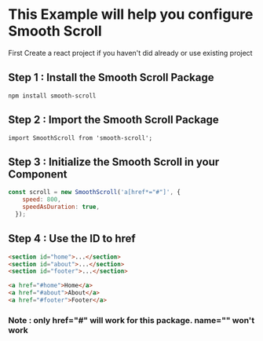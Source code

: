 # This Example will help you configure Smooth Scroll
First Create a react project if you haven't did already or use existing project

## Step 1 : Install the Smooth Scroll Package
`npm install smooth-scroll`

## Step 2 : Import the Smooth Scroll Package
`import SmoothScroll from 'smooth-scroll';`

## Step 3 : Initialize the Smooth Scroll in your Component
```jsx
const scroll = new SmoothScroll('a[href*="#"]', {
    speed: 800,
    speedAsDuration: true,
  });
```
## Step 4 : Use the ID to href
```html
<section id="home">...</section>
<section id="about">...</section>
<section id="footer">...</section>

<a href="#home">Home</a>
<a href="#about">About</a>
<a href="#footer">Footer</a>

```

### Note : only href="#" will work for this package. name="" won't work
